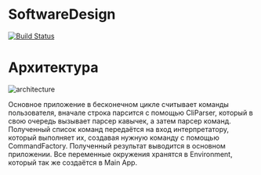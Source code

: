 # SoftwareDesign

[![Build Status](https://travis-ci.org/vladimirrim/SoftwareDesign.svg?branch=hw_1)](https://travis-ci.org/vladimirrim/SoftwareDesign)

# Архитектура

![architecture](https://user-images.githubusercontent.com/22059171/53352048-2b0e8d00-3933-11e9-936e-2ffe43081b83.png)

Основное приложение в бесконечном цикле считывает команды пользователя, вначале строка парсится с помощью CliParser, который в свою очередь вызывает парсер кавычек, а затем парсер команд. Полученный список команд передаётся на вход интерпретатору, который выполняет
их, создавая нужную команду с помощью CommandFactory. Полученный результат выводится в основном приложении. Все переменные окружения хранятся в Environment, который так же создаётся в Main App.
